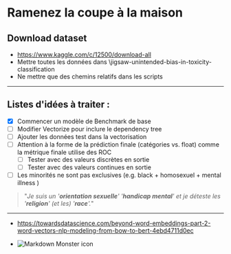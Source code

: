 # Ramenez la coupe à la maison
## Download dataset
+ https://www.kaggle.com/c/12500/download-all
+ Mettre toutes les données dans \jigsaw-unintended-bias-in-toxicity-classification
+ Ne mettre que des chemins relatifs dans les scripts
___
## Listes d'idées à traiter :
- [x] Commencer un modèle de Benchmark de base
- [ ] Modifier Vectorize pour inclure le dependency tree
- [ ] Ajouter les données test dans la vectorisation
- [ ] Attention à la forme de la prédiction finale (catégories vs. float) comme la métrique finale utilise des ROC
  - [ ] Tester avec des valeurs discrètes en sortie
  - [ ] Tester avec des valeurs continues en sortie
- [ ] Les minorités ne sont pas exclusives (e.g. black + homosexuel + mental illness ) 
> "*Je suis un '__orientation sexuelle__' '__handicap mental__' et je déteste les '__religion__' (et les) '__race__'.*"
___

+ https://towardsdatascience.com/beyond-word-embeddings-part-2-word-vectors-nlp-modeling-from-bow-to-bert-4ebd4711d0ec

+ <img src="markdownmonstericon.png"
     alt="Markdown Monster icon"
     style="float: left; margin-right: 10px;" />
